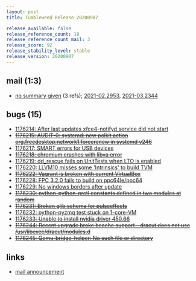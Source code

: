 ```yaml
---
layout: post
title: Tumbleweed Release 20200907

release_available: false
release_reference_count: 18
release_reference_count_mail: 3
release_score: 92
release_stability_level: stable
release_version: 20200907
---
```


## mail (1:3)

- [no summary given](https://github.com/boombatower/tumbleweed-review/issues/10) (3 refs); [2021-02.2953](https://github.com/boombatower/tumbleweed-review/issues/10), [2021-03.2344](https://github.com/boombatower/tumbleweed-review/issues/10)

## bugs (15)

<!--more-->

- [1176214: After last updates xfce4-notifyd service did not start](https://bugzilla.opensuse.org/show_bug.cgi?id=1176214)
- ~~[1176215: AUDIT-0: systemd: new polkit action  org.freedesktop.network1.forcerenew in systemd v246](https://bugzilla.opensuse.org/show_bug.cgi?id=1176215)~~
- [1176217: SMART errors for USB devices](https://bugzilla.opensuse.org/show_bug.cgi?id=1176217)
- ~~[1176218: chromium crashes with libva error](https://bugzilla.opensuse.org/show_bug.cgi?id=1176218)~~
- [1176219: dd_rescue fails on UnitTests when LTO is enabled](https://bugzilla.opensuse.org/show_bug.cgi?id=1176219)
- [1176220: LLVM10 misses some 'Intrinsics' to build TVM](https://bugzilla.opensuse.org/show_bug.cgi?id=1176220)
- ~~[1176222: Vagrant is broken with current VirtualBox](https://bugzilla.opensuse.org/show_bug.cgi?id=1176222)~~
- [1176228: FPC 3.2.0 fails to build on ppc64le/ppc64](https://bugzilla.opensuse.org/show_bug.cgi?id=1176228)
- [1176229: No windows borders after update](https://bugzilla.opensuse.org/show_bug.cgi?id=1176229)
- ~~[1176230: python-python-prctl constants defined in two modules at random](https://bugzilla.opensuse.org/show_bug.cgi?id=1176230)~~
- ~~[1176231: Broken glib schema for pulseeffects](https://bugzilla.opensuse.org/show_bug.cgi?id=1176231)~~
- [1176232: python-pyzmq test stuck on 1-core-VM](https://bugzilla.opensuse.org/show_bug.cgi?id=1176232)
- ~~[1176233: Unable to install nvidia driver 450.66](https://bugzilla.opensuse.org/show_bug.cgi?id=1176233)~~
- ~~[1176244: Recent upgrade broke bcache support - dracut does not use /usr/libexec/dracut/modules.d](https://bugzilla.opensuse.org/show_bug.cgi?id=1176244)~~
- ~~[1176245: Qemu-bridge-helper: No such file or directory](https://bugzilla.opensuse.org/show_bug.cgi?id=1176245)~~



## links

- [mail announcement](https://github.com/boombatower/tumbleweed-review/issues/10)
